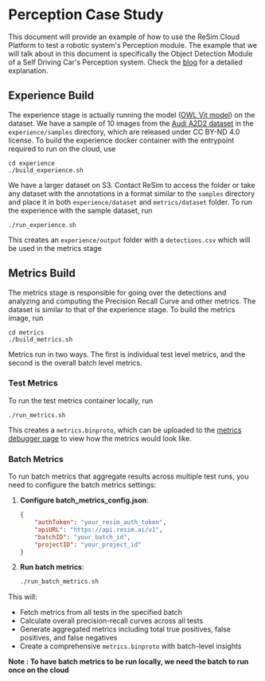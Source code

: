 # Perception Case Study

This document will provide an example of how to use the ReSim Cloud Platform to test a robotic system's Perception module. The example that
we will talk about in this document is specifically the Object Detection Module of a Self Driving Car's Perception system. Check the [blog](https://www.resim.ai/blog/perception-case-study-analyzing-object-detection-systems-using-resim) for a detailed explanation.

## Experience Build

The experience stage is actually running the model ([OWL Vit model](https://huggingface.co/docs/transformers/en/model_doc/owlvit)) on the dataset. We have a sample of 10 images from the [Audi A2D2 dataset](https://www.a2d2.audi/en/dataset/) in the `experience/samples` directory, which are released under CC BY-ND 4.0 license. To build the experience docker container with the entrypoint required to run on the cloud, use

    cd experience
    ./build_experience.sh

We have a larger dataset on S3. Contact ReSim to access the folder or take any dataset with the annotations in a format similar to the `samples` directory and place it in both `experience/dataset` and `metrics/dataset` folder.  To run the experience with the sample dataset, run 

    ./run_experience.sh

This creates an `experience/output` folder with a `detections.csv` which will be used in the metrics stage

## Metrics Build

The metrics stage is responsible for going over the detections and analyzing and computing the Precision Recall Curve and other metrics. The dataset is similar to that of the experience stage. To build the metrics image, run 

    cd metrics
    ./build_metrics.sh

Metrics run in two ways. The first is individual test level metrics, and the second is the overall batch level metrics. 

### Test Metrics

To run the test metrics container locally, run

    ./run_metrics.sh

This creates a `metrics.binproto`, which can be uploaded to the [metrics debugger page](https://app.resim.ai/metrics-debugger) to view how the metrics would look like.

### Batch Metrics

To run batch metrics that aggregate results across multiple test runs, you need to configure the batch metrics settings:

1. **Configure batch_metrics_config.json**:
   ```json
   {
       "authToken": "your_resim_auth_token",
       "apiURL": "https://api.resim.ai/v1",
       "batchID": "your_batch_id",
       "projectID": "your_project_id"
   }
   ```

2. **Run batch metrics**:
   ```bash
   ./run_batch_metrics.sh
   ```

This will:
- Fetch metrics from all tests in the specified batch
- Calculate overall precision-recall curves across all tests
- Generate aggregated metrics including total true positives, false positives, and false negatives
- Create a comprehensive `metrics.binproto` with batch-level insights

**Note : To have batch metrics to be run locally, we need the batch to run once on the cloud**
